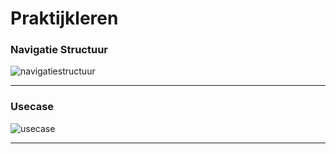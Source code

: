 # Praktijkleren

### Navigatie Structuur

![navigatiestructuur](https://user-images.githubusercontent.com/42763896/68157441-efaa7080-ff4d-11e9-866e-c8fa771d9722.png)

<hr>

### Usecase

![usecase](https://user-images.githubusercontent.com/42763896/68159426-0d79d480-ff52-11e9-908f-661e29f61d69.png)

<hr>

